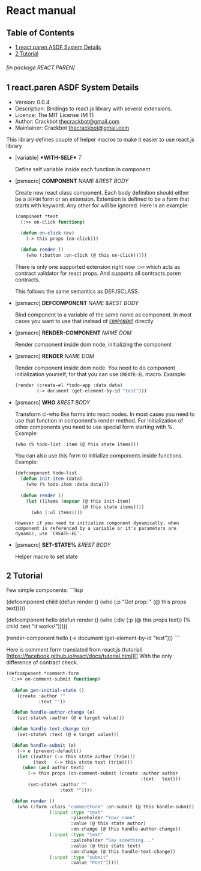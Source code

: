 <a id='x-28SERVE-2EPAREN-3A-40MAIN-MANUAL-20MGL-PAX-3ASECTION-29'></a>

# React manual

## Table of Contents

- [1 react.paren ASDF System Details][46e5]
- [2 Tutorial][3fa1]

###### \[in package REACT.PAREN\]
<a id='x-28-22react-2Eparen-22-20ASDF-2FSYSTEM-3ASYSTEM-29'></a>

## 1 react.paren ASDF System Details

- Version: 0.0.4
- Description: Bindings to react.js library with several extensions.
- Licence: The MIT License (MIT)
- Author: Crackbot <thecrackbot@gmail.com>
- Maintainer: Crackbot <thecrackbot@gmail.com>

This library defines couple of helper macros to make it easier to
use react.js library

<a id='x-28REACT-2EPAREN-3A-2AWITH-SELF-2A-20-28VARIABLE-29-29'></a>

- [variable] **\*WITH-SELF\*** *T*

    Define self variable inside each function in component

<a id='x-28REACT-2EPAREN-3ACOMPONENT-20-28MGL-PAX-EXT-3APSMACRO-29-29'></a>

- [psmacro] **COMPONENT** *NAME &REST BODY* 

    Create new react class component. Each body definition should
    either be a `DEFUN` form or an extension. Extension is defined to be a
    form that starts with keyword. Any other for will be ignored. Here is an example:
    
    ```lisp
    (component *test
      (:>> on-click functionp)
               
      (defun on-click (ev)
        (-> this props (on-click)))
    
      (defun render ()
        (who (:button :on-click (@ this on-click)))))
    ```
    
    There is only one supported extension right now `:>>` which acts as
    contract validator for react props. And supports all contracts.paren
    contracts.
    
    This follows the same semantics as DEFJSCLASS.

<a id='x-28REACT-2EPAREN-3ADEFCOMPONENT-20-28MGL-PAX-EXT-3APSMACRO-29-29'></a>

- [psmacro] **DEFCOMPONENT** *NAME &REST BODY* 

    Bind component to a variable of the same name as component. In most
    cases you want to use that instead of [`COMPONENT`][b967] directly

<a id='x-28REACT-2EPAREN-3ARENDER-COMPONENT-20-28MGL-PAX-EXT-3APSMACRO-29-29'></a>

- [psmacro] **RENDER-COMPONENT** *NAME DOM* 

    Render component inside dom node, initializing the component

<a id='x-28REACT-2EPAREN-3ARENDER-20-28MGL-PAX-EXT-3APSMACRO-29-29'></a>

- [psmacro] **RENDER** *NAME DOM* 

    Render component inside dom node. You need to do component
    initialization yourself, for that you can use `CREATE-EL`
    macro. Example:
    
    ```lisp
    (render (create-el *todo-app :data data)
            (-> document (get-element-by-id "test")))
    ```


<a id='x-28REACT-2EPAREN-3AWHO-20-28MGL-PAX-EXT-3APSMACRO-29-29'></a>

- [psmacro] **WHO** *&REST BODY* 

    Transform cl-who like forms into react nodes. In most cases you
      need to use that function in component's render method. For
      initialization of other components you need to use special form
      starting with %. Example:
    
    ```lisp
    (who (% todo-list :item (@ this state items)))
    ```
    
    You can also use this form to initialize components inside
      functions. Example:
    
    ```lisp
    (defcomponent todo-list
      (defun init-item (data)
        (who (% todo-item :data data)))
        
      (defun render ()
        (let ((items (mapcar (@ this init-item)
                             (@ this state items))))
          (who (:ul items))))
    ```
    
      However if you need to initialize component dynamically, when
      component is referenced by a variable or it's parameters are
      dynamic, use `CREATE-EL`.

<a id='x-28REACT-2EPAREN-3ASET-STATE-25-20-28MGL-PAX-EXT-3APSMACRO-29-29'></a>

- [psmacro] **SET-STATE%** *&REST BODY* 

    Helper macro to set state

<a id='x-28REACT-2EPAREN-3A-40REACT-TUTORIAL-20MGL-PAX-3ASECTION-29'></a>

## 2 Tutorial

Few simple components:
\`\`\`lisp

(defcomponent child
     (defun render ()
       (who (:p "Got prop: " (@ this props text)))))

(defcomponent hello
     (defun render ()
       (who (:div (:p (@ this props text))
                  (% child :text "it works!")))))

   (render-component hello (-> document (get-element-by-id "test")))
\`\`\`

Here is comment form translated from
react.js (tutorial)[https://facebook.github.io/react/docs/tutorial.html][]
With the only difference of contract check.

```lisp
(defcomponent *comment-form
  (:>> on-comment-submit functionp)
  
  (defun get-initial-state ()
    (create :author ""
            :text ""))

  (defun handle-author-change (e)
    (set-state% :author (@ e target value)))

  (defun handle-text-change (e)
    (set-state% :text (@ e target value)))

  (defun handle-submit (e)
    (-> e (prevent-default))
    (let ((author (-> this state author (trim)))
          (text   (-> this state text (trim))))
      (when (and author text)
        (-> this props (on-comment-submit (create :author author
                                                  :text   text)))
        (set-state% :author ""
                    :text ""))))

  (defun render ()
    (who (:form :class "commentForm" :on-submit (@ this handle-submit)
                (:input :type "text"
                        :placeholder "Your name"
                        :value (@ this state author)
                        :on-change (@ this handle-author-change))
                (:input :type "text"
                        :palceholder "Say something..."
                        :value (@ this state text)
                        :on-change (@ this handle-text-change))
                (:input :type "submit"
                        :value "Post")))))
```


  [3fa1]: #x-28REACT-2EPAREN-3A-40REACT-TUTORIAL-20MGL-PAX-3ASECTION-29 "Tutorial"
  [46e5]: #x-28-22react-2Eparen-22-20ASDF-2FSYSTEM-3ASYSTEM-29 "(\"react.paren\" ASDF/SYSTEM:SYSTEM)"
  [b967]: #x-28REACT-2EPAREN-3ACOMPONENT-20-28MGL-PAX-EXT-3APSMACRO-29-29 "(REACT.PAREN:COMPONENT (MGL-PAX-EXT:PSMACRO))"
